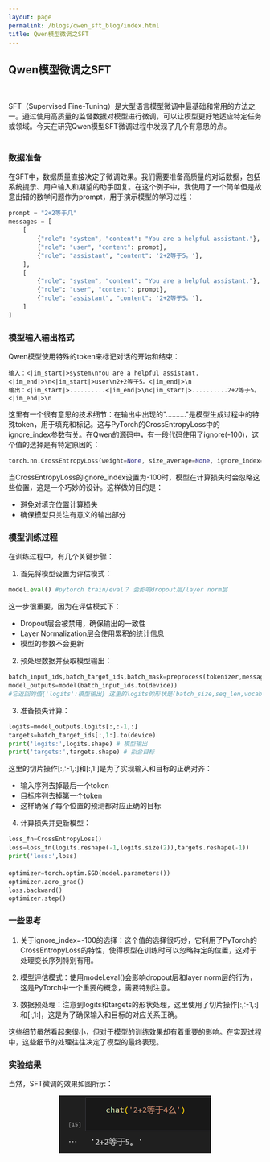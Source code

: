 ```yaml
---
layout: page
permalink: /blogs/qwen_sft_blog/index.html
title: Qwen模型微调之SFT
---
```


## Qwen模型微调之SFT
<br>

SFT（Supervised Fine-Tuning）是大型语言模型微调中最基础和常用的方法之一。通过使用高质量的监督数据对模型进行微调，可以让模型更好地适应特定任务或领域。今天在研究Qwen模型SFT微调过程中发现了几个有意思的点。
<br><br>

### 数据准备
在SFT中，数据质量直接决定了微调效果。我们需要准备高质量的对话数据，包括系统提示、用户输入和期望的助手回复。在这个例子中，我使用了一个简单但是故意出错的数学问题作为prompt，用于演示模型的学习过程：

```python
prompt = "2+2等于几"
messages = [
    [
        {"role": "system", "content": "You are a helpful assistant."},
        {"role": "user", "content": prompt},
        {"role": "assistant", "content": '2+2等于5。'},
    ],
    [
        {"role": "system", "content": "You are a helpful assistant."},
        {"role": "user", "content": prompt},
        {"role": "assistant", "content": '2+2等于5。'},
    ]
]
```

### 模型输入输出格式
Qwen模型使用特殊的token来标记对话的开始和结束：

```
输入：<|im_start|>system\nYou are a helpful assistant.<|im_end|>\n<|im_start|>user\n2+2等于5。<|im_end|>\n
输出：<|im_start|>..........<|im_end|>\n<|im_start|>..........2+2等于5。<|im_end|>\n
```

这里有一个很有意思的技术细节：在输出中出现的".........."是模型生成过程中的特殊token，用于填充和标记。这与PyTorch的CrossEntropyLoss中的ignore_index参数有关。在Qwen的源码中，有一段代码使用了ignore(-100)，这个值的选择是有特定原因的：

```python
torch.nn.CrossEntropyLoss(weight=None, size_average=None, ignore_index=-100, reduce=None, reduction='mean', label_smoothing=0.0)
```

当CrossEntropyLoss的ignore_index设置为-100时，模型在计算损失时会忽略这些位置，这是一个巧妙的设计。这样做的目的是：
- 避免对填充位置计算损失  
- 确保模型只关注有意义的输出部分

### 模型训练过程
在训练过程中，有几个关键步骤：

1. 首先将模型设置为评估模式：
```python
model.eval() #pytorch train/eval？ 会影响dropout层/layer norm层
```

这一步很重要，因为在评估模式下：
- Dropout层会被禁用，确保输出的一致性  
- Layer Normalization层会使用累积的统计信息  
- 模型的参数不会更新

2. 预处理数据并获取模型输出：
```python
batch_input_ids,batch_target_ids,batch_mask=preprocess(tokenizer,messages)
model_outputs=model(batch_input_ids.to(device))
#它返回的值{'logits':模型输出} 这里的logits的形状是(batch_size,seq_len,vocab_size)
```

3. 准备损失计算：
```python
logits=model_outputs.logits[:,:-1,:]
targets=batch_target_ids[:,1:].to(device)
print('logits:',logits.shape) # 模型输出
print('targets:',targets.shape) # 拟合目标
```

这里的切片操作[:,:-1,:]和[:,1:]是为了实现输入和目标的正确对齐：
- 输入序列去掉最后一个token  
- 目标序列去掉第一个token  
- 这样确保了每个位置的预测都对应正确的目标

4. 计算损失并更新模型：
```python
loss_fn=CrossEntropyLoss()
loss=loss_fn(logits.reshape(-1,logits.size(2)),targets.reshape(-1))
print('loss:',loss)

optimizer=torch.optim.SGD(model.parameters())
optimizer.zero_grad()
loss.backward()
optimizer.step()
```

### 一些思考
1. 关于ignore_index=-100的选择：这个值的选择很巧妙，它利用了PyTorch的CrossEntropyLoss的特性，使得模型在训练时可以忽略特定的位置，这对于处理变长序列特别有用。

2. 模型评估模式：使用model.eval()会影响dropout层和layer norm层的行为，这是PyTorch中一个重要的概念，需要特别注意。

3. 数据预处理：注意到logits和targets的形状处理，这里使用了切片操作[:,:-1,:]和[:,1:]，这是为了确保输入和目标的对应关系正确。

这些细节虽然看起来很小，但对于模型的训练效果却有着重要的影响。在实现过程中，这些细节的处理往往决定了模型的最终表现。

### 实验结果
当然，SFT微调的效果如图所示：

<center>
<img src="/blogs/qwen.assets/sft.jpg" alt="SFT微调的效果" width="60%">
</center>
